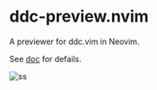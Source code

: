 # ddc-preview.nvim

A previewer for ddc.vim in Neovim.

See [doc](./doc/ddc-preview.txt) for defails.

![ss](https://github.com/uga-rosa/ddc-preview.nvim/assets/82267684/5aa95908-b981-4eeb-b437-b6c155f4ba16)
